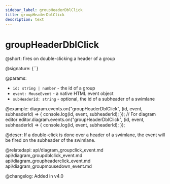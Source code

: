 ```yaml
---
sidebar_label: groupHeaderDblClick
title: groupHeaderDblClick
description: text
---
```


# groupHeaderDblClick

@short: fires on double-clicking a header of a group

@signature: {``}

@params:
- `id: string | number` - the id of a group
- `event: MouseEvent` - a native HTML event object
- `subHeaderId: string` - optional, the id of a subheader of a swimlane


@example:
diagram.events.on("groupHeaderDblClick", (id, event, subheaderId) => {
    console.log(id, event, subheaderId);
});
// For diagram editor
editor.diagram.events.on("groupHeaderDblClick", (id, event, subheaderId) => {
    console.log(id, event, subheaderId);
});

@descr:
If a double-click is done over a header of a swimlane, the event will be fired on the subheader of the swimlane.

@relatedapi:
api/diagram_groupclick_event.md
api/diagram_groupdblclick_event.md
api/diagram_groupheaderclick_event.md
api/diagram_groupmousedown_event.md

@changelog:
Added in v4.0

